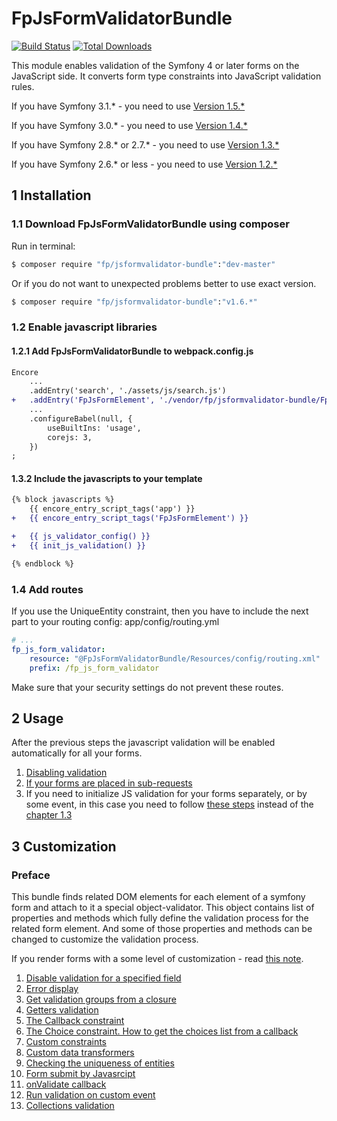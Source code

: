 # FpJsFormValidatorBundle
[![Build Status](https://travis-ci.org/formapro/JsFormValidatorBundle.svg?branch=master)](https://travis-ci.org/formapro/JsFormValidatorBundle)
[![Total Downloads](https://poser.pugx.org/fp/jsformvalidator-bundle/downloads.png)](https://packagist.org/packages/fp/jsformvalidator-bundle)

This module enables validation of the Symfony 4 or later forms on the JavaScript side.
It converts form type constraints into JavaScript validation rules.

If you have Symfony 3.1.* - you need to use [Version 1.5.*](https://github.com/formapro/JsFormValidatorBundle/tree/1.5)

If you have Symfony 3.0.* - you need to use [Version 1.4.*](https://github.com/formapro/JsFormValidatorBundle/tree/1.4)

If you have Symfony 2.8.* or 2.7.* - you need to use [Version 1.3.*](https://github.com/formapro/JsFormValidatorBundle/tree/1.3)

If you have Symfony 2.6.* or less - you need to use [Version 1.2.*](https://github.com/formapro/JsFormValidatorBundle/tree/1.2)

## 1 Installation<a name="p_1"></a>

### 1.1 Download FpJsFormValidatorBundle using composer<a name="p_1_1"></a>

Run in terminal:
```bash
$ composer require "fp/jsformvalidator-bundle":"dev-master"
```
Or if you do not want to unexpected problems better to use exact version.
```bash
$ composer require "fp/jsformvalidator-bundle":"v1.6.*"
```

### 1.2 Enable javascript libraries<a name="p_1_3"></a>

#### 1.2.1 Add FpJsFormValidatorBundle to webpack.config.js
```diff
Encore
    ...
    .addEntry('search', './assets/js/search.js')
+   .addEntry('FpJsFormElement', './vendor/fp/jsformvalidator-bundle/Fp/JsFormValidatorBundle/Resources/public/js/FpJsFormValidator.js')
    ...
    .configureBabel(null, {
        useBuiltIns: 'usage',
        corejs: 3,
    })
;
```

#### 1.3.2 Include the javascripts to your template
```diff
{% block javascripts %}
    {{ encore_entry_script_tags('app') }}
+   {{ encore_entry_script_tags('FpJsFormElement') }}

+   {{ js_validator_config() }}
+   {{ init_js_validation() }}

{% endblock %}
```

### 1.4 Add routes<a name="p_1_4"></a>

If you use the UniqueEntity constraint, then you have to include the next part to your routing config: app/config/routing.yml
```yaml
# ...
fp_js_form_validator:
    resource: "@FpJsFormValidatorBundle/Resources/config/routing.xml"
    prefix: /fp_js_form_validator
```
Make sure that your security settings do not prevent these routes.

## 2 Usage<a name="p_2"></a>

After the previous steps the javascript validation will be enabled automatically for all your forms.

1. [Disabling validation](Resources/doc/2_1.md)<a name="p_2_1"></a>
2. [If your forms are placed in sub-requests](Resources/doc/2_2.md)<a name="p_2_2"></a>
3. If you need to initialize JS validation for your forms separately, or by some event, in this case you need to follow [these steps](Resources/doc/2_3.md) instead of the [chapter 1.3](#p_1_3)

## 3 Customization<a name="p_3"></a>

### Preface

This bundle finds related DOM elements for each element of a symfony form and attach to it a special object-validator.
This object contains list of properties and methods which fully define the validation process for the related form element.
And some of those properties and methods can be changed to customize the validation process.

If you render forms with a some level of customization - read [this note](Resources/doc/3_0.md).

1. [Disable validation for a specified field](Resources/doc/3_1.md)
2. [Error display](Resources/doc/3_2.md)
3. [Get validation groups from a closure](Resources/doc/3_3.md)
4. [Getters validation](Resources/doc/3_4.md)
5. [The Callback constraint](Resources/doc/3_5.md)
6. [The Choice constraint. How to get the choices list from a callback](Resources/doc/3_6.md)
7. [Custom constraints](Resources/doc/3_7.md)
8. [Custom data transformers](Resources/doc/3_8.md)
9. [Checking the uniqueness of entities](Resources/doc/3_9.md)
10. [Form submit by Javasrcipt](Resources/doc/3_10.md)
11. [onValidate callback](Resources/doc/3_11.md)
12. [Run validation on custom event](Resources/doc/3_12.md)
13. [Collections validation](Resources/doc/3_13.md)
